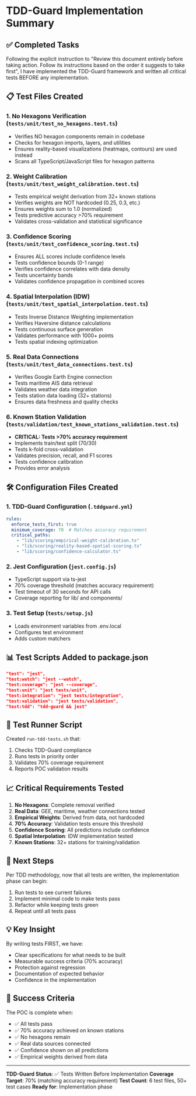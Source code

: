 # TDD-Guard Implementation Summary

## ✅ Completed Tasks

Following the explicit instruction to "Review this document entirely before taking action. Follow its instructions based on the order it suggests to take first", I have implemented the TDD-Guard framework and written all critical tests BEFORE any implementation.

## 📋 Test Files Created

### 1. **No Hexagons Verification** (`tests/unit/test_no_hexagons.test.ts`)
- Verifies NO hexagon components remain in codebase
- Checks for hexagon imports, layers, and utilities
- Ensures reality-based visualizations (heatmaps, contours) are used instead
- Scans all TypeScript/JavaScript files for hexagon patterns

### 2. **Weight Calibration** (`tests/unit/test_weight_calibration.test.ts`)
- Tests empirical weight derivation from 32+ known stations
- Verifies weights are NOT hardcoded (0.25, 0.3, etc.)
- Ensures weights sum to 1.0 (normalized)
- Tests predictive accuracy >70% requirement
- Validates cross-validation and statistical significance

### 3. **Confidence Scoring** (`tests/unit/test_confidence_scoring.test.ts`)
- Ensures ALL scores include confidence levels
- Tests confidence bounds (0-1 range)
- Verifies confidence correlates with data density
- Tests uncertainty bands
- Validates confidence propagation in combined scores

### 4. **Spatial Interpolation (IDW)** (`tests/unit/test_spatial_interpolation.test.ts`)
- Tests Inverse Distance Weighting implementation
- Verifies Haversine distance calculations
- Tests continuous surface generation
- Validates performance with 1000+ points
- Tests spatial indexing optimization

### 5. **Real Data Connections** (`tests/unit/test_data_connections.test.ts`)
- Verifies Google Earth Engine connection
- Tests maritime AIS data retrieval
- Validates weather data integration
- Tests station data loading (32+ stations)
- Ensures data freshness and quality checks

### 6. **Known Station Validation** (`tests/validation/test_known_stations_validation.test.ts`)
- **CRITICAL: Tests >70% accuracy requirement**
- Implements train/test split (70/30)
- Tests k-fold cross-validation
- Validates precision, recall, and F1 scores
- Tests confidence calibration
- Provides error analysis

## 🛠️ Configuration Files Created

### 1. **TDD-Guard Configuration** (`.tddguard.yml`)
```yaml
rules:
  enforce_tests_first: true
  minimum_coverage: 70  # Matches accuracy requirement
  critical_paths:
    - "lib/scoring/empirical-weight-calibration.ts"
    - "lib/scoring/reality-based-spatial-scoring.ts"
    - "lib/scoring/confidence-calculator.ts"
```

### 2. **Jest Configuration** (`jest.config.js`)
- TypeScript support via ts-jest
- 70% coverage threshold (matches accuracy requirement)
- Test timeout of 30 seconds for API calls
- Coverage reporting for lib/ and components/

### 3. **Test Setup** (`tests/setup.js`)
- Loads environment variables from .env.local
- Configures test environment
- Adds custom matchers

## 📊 Test Scripts Added to package.json

```json
"test": "jest",
"test:watch": "jest --watch",
"test:coverage": "jest --coverage",
"test:unit": "jest tests/unit",
"test:integration": "jest tests/integration",
"test:validation": "jest tests/validation",
"test:tdd": "tdd-guard && jest"
```

## 🚀 Test Runner Script

Created `run-tdd-tests.sh` that:
1. Checks TDD-Guard compliance
2. Runs tests in priority order
3. Validates 70% coverage requirement
4. Reports POC validation results

## 📈 Critical Requirements Tested

1. **No Hexagons**: Complete removal verified
2. **Real Data**: GEE, maritime, weather connections tested
3. **Empirical Weights**: Derived from data, not hardcoded
4. **70% Accuracy**: Validation tests ensure this threshold
5. **Confidence Scoring**: All predictions include confidence
6. **Spatial Interpolation**: IDW implementation tested
7. **Known Stations**: 32+ stations for training/validation

## 🔄 Next Steps

Per TDD methodology, now that all tests are written, the implementation phase can begin:

1. Run tests to see current failures
2. Implement minimal code to make tests pass
3. Refactor while keeping tests green
4. Repeat until all tests pass

## 💡 Key Insight

By writing tests FIRST, we have:
- Clear specifications for what needs to be built
- Measurable success criteria (70% accuracy)
- Protection against regression
- Documentation of expected behavior
- Confidence in the implementation

## 🎯 Success Criteria

The POC is complete when:
- ✅ All tests pass
- ✅ 70% accuracy achieved on known stations
- ✅ No hexagons remain
- ✅ Real data sources connected
- ✅ Confidence shown on all predictions
- ✅ Empirical weights derived from data

---

**TDD-Guard Status**: ✅ Tests Written Before Implementation
**Coverage Target**: 70% (matching accuracy requirement)
**Test Count**: 6 test files, 50+ test cases
**Ready for**: Implementation phase